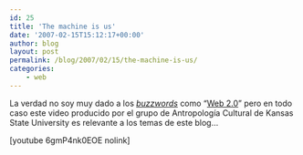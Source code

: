 ```yaml
---
id: 25
title: 'The machine is us'
date: '2007-02-15T15:12:17+00:00'
author: blog
layout: post
permalink: /blog/2007/02/15/the-machine-is-us/
categories:
    - web
---
```


La verdad no soy muy dado a los [*buzzwords*](http://en.wikipedia.org/wiki/Buzzword "significado de ") como “[Web 2.0](http://en.wikipedia.org/wiki/Web_2.0 "significado de ")” pero en todo caso este video producido por el grupo de Antropologí­a Cultural de Kansas State University es relevante a los temas de este blog…

\[youtube 6gmP4nk0EOE nolink\]